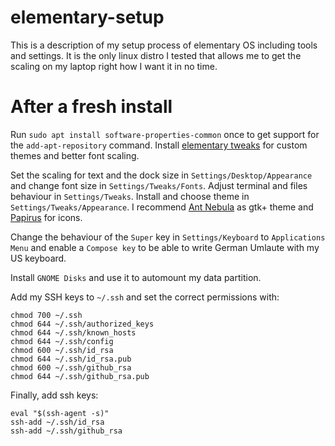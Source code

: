 # elementary-setup

This is a description of my setup process of elementary OS including tools and settings. 
It is the only linux distro I tested that allows me to get the scaling on my laptop right how I want it in no time. 

# After a fresh install
Run `sudo apt install software-properties-common` once to get support for the `add-apt-repository` command.
Install [elementary tweaks](https://github.com/elementary-tweaks/elementary-tweaks) for custom themes and better font scaling.

Set the scaling for text and the dock size in `Settings/Desktop/Appearance` and change font size in `Settings/Tweaks/Fonts`.
Adjust terminal and files behaviour in `Settings/Tweaks`.
Install and choose theme in `Settings/Tweaks/Appearance`. I recommend [Ant Nebula](https://github.com/EliverLara/Ant-Nebula) as gtk+ theme and [Papirus](https://github.com/PapirusDevelopmentTeam/papirus-icon-theme) for icons.

Change the behaviour of the `Super` key in `Settings/Keyboard` to `Applications Menu` and enable a `Compose key` to be able to write German Umlaute with my US keyboard.

Install `GNOME Disks` and use it to automount my data partition. 

Add my SSH keys to `~/.ssh` and set the correct permissions with: 
```
chmod 700 ~/.ssh
chmod 644 ~/.ssh/authorized_keys
chmod 644 ~/.ssh/known_hosts
chmod 644 ~/.ssh/config
chmod 600 ~/.ssh/id_rsa
chmod 644 ~/.ssh/id_rsa.pub
chmod 600 ~/.ssh/github_rsa
chmod 644 ~/.ssh/github_rsa.pub
```
Finally, add ssh keys:
```
eval "$(ssh-agent -s)"
ssh-add ~/.ssh/id_rsa
ssh-add ~/.ssh/github_rsa
```
